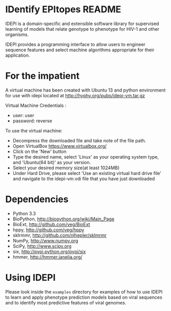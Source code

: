IDentify EPItopes README
=====================

IDEPI is a domain-specific and extensible software library for supervised
learning of models that relate genotype to phenotype for HIV-1 and other
organisms. 

IDEPI provides a programming interface to allow users to engineer sequence
features and select machine algorithms appropriate for their application.

 
For the impatient
=================

A virtual machine has been created with Ubuntu 13 and python environment for
use with idepi located at http://hyphy.org/pubs/idepi-vm.tar.gz

Virtual Machine Credentials : 
- user: user
- password: reverse

To use the virtual machine:
- Decompress the downloaded file and take note of the file path.
- Open VirtualBox <https://www.virtualbox.org/>
- Click on the 'New' button 
- Type the desired name, select 'Linux' as your operating system type, and 'Ubuntu(64 bit)' as your version.
- Select your desired memory size(at least 1024MB)
- Under Hard Drive, please select 'Use an existing virtual hard drive file' and navigate to the idepi-vm.vdi file that you have just downloaded

Dependencies
============

- Python 3.3
- BioPython, http://biopython.org/wiki/Main_Page
- BioExt, http://github.com/veg/BioExt 
- hppy, http://github.com/veg/hppy
- sklrmmr, http://github.com/nlhepler/sklmrmr
- NumPy, http://www.numpy.org 
- SciPy, http://www.scipy.org 
- six, http://pypi.python.org/pypi/six
- hmmer, http://hmmer.janelia.org/ 


Using IDEPI
=================
Please look inside the <code>examples</code> directory for examples of how
to use IDEPI to learn and apply phenotype prediction models based on viral
sequences and to identify most predictive features of viral genomes.
